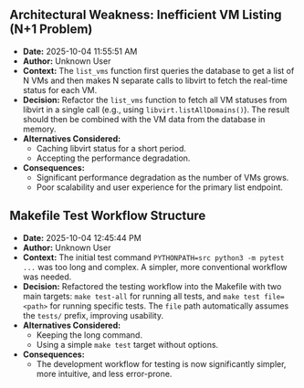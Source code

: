 
## Architectural Weakness: Inefficient VM Listing (N+1 Problem)
- **Date:** 2025-10-04 11:55:51 AM
- **Author:** Unknown User
- **Context:** The `list_vms` function first queries the database to get a list of N VMs and then makes N separate calls to libvirt to fetch the real-time status for each VM.
- **Decision:** Refactor the `list_vms` function to fetch all VM statuses from libvirt in a single call (e.g., using `libvirt.listAllDomains()`). The result should then be combined with the VM data from the database in memory.
- **Alternatives Considered:** 
  - Caching libvirt status for a short period.
  - Accepting the performance degradation.
- **Consequences:** 
  - Significant performance degradation as the number of VMs grows.
  - Poor scalability and user experience for the primary list endpoint.

## Makefile Test Workflow Structure
- **Date:** 2025-10-04 12:45:44 PM
- **Author:** Unknown User
- **Context:** The initial test command `PYTHONPATH=src python3 -m pytest ...` was too long and complex. A simpler, more conventional workflow was needed.
- **Decision:** Refactored the testing workflow into the Makefile with two main targets: `make test-all` for running all tests, and `make test file=<path>` for running specific tests. The `file` path automatically assumes the `tests/` prefix, improving usability.
- **Alternatives Considered:** 
  - Keeping the long command.
  - Using a simple `make test` target without options.
- **Consequences:** 
  - The development workflow for testing is now significantly simpler, more intuitive, and less error-prone.
